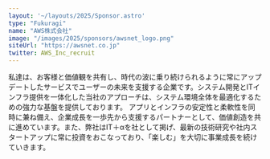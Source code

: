 ```yaml
---
layout: '~/layouts/2025/Sponsor.astro'
type: "Fukuragi"
name: "AWS株式会社"
image: "/images/2025/sponsors/awsnet_logo.png"
siteUrl: "https://awsnet.co.jp"
twitter: AWS_Inc_recruit
---
```


私達は、お客様と価値観を共有し、時代の波に乗り続けられるように常にアップデートしたサービスでユーザーの未来を支援する企業です。システム開発とITインフラ提供を一体化した当社のアプローチは、システム環境全体を最適化するための強力な基盤を提供しております。 アプリとインフラの安定性と柔軟性を同時に兼ね備え、企業成長を一歩先から支援するパートナーとして、価値創造を共に進めています。また、弊社はIT＋αを社として掲げ、最新の技術研究や社内スタートアップに常に投資をおこなっており、「楽しむ」を大切に事業成長を続けていきます。

